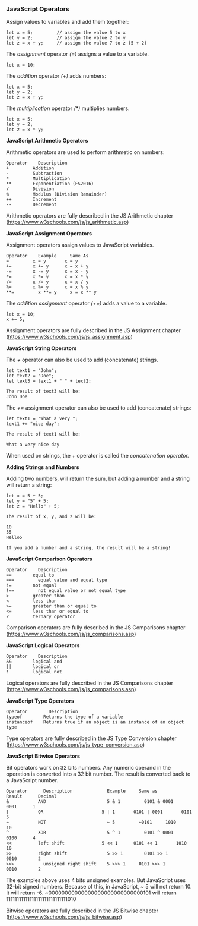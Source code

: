### JavaScript Operators

Assign values to variables and add them together:

    let x = 5;         // assign the value 5 to x
    let y = 2;         // assign the value 2 to y
    let z = x + y;     // assign the value 7 to z (5 + 2)

The _assignment_ operator _(=)_ assigns a value to a variable.

    let x = 10; 

The _addition_ operator _(+)_ adds numbers:

    let x = 5;
    let y = 2;
    let z = x + y;

The _multiplication_ operator _(*)_ multiplies numbers.

    let x = 5;
    let y = 2;
    let z = x * y;


__JavaScript Arithmetic Operators__

Arithmetic operators are used to perform arithmetic on numbers:

    Operator 	Description
    + 	      Addition
    - 	      Subtraction
    * 	      Multiplication
    ** 	      Exponentiation (ES2016)
    / 	      Division
    % 	      Modulus (Division Remainder)
    ++ 	      Increment
    -- 	      Decrement

Arithmetic operators are fully described in the JS Arithmetic chapter (https://www.w3schools.com/js/js_arithmetic.asp)


__JavaScript Assignment Operators__

Assignment operators assign values to JavaScript variables.

    Operator 	Example 	Same As
    = 	      x = y 	  x = y
    += 	      x += y 	  x = x + y
    -= 	      x -= y 	  x = x - y
    *= 	      x *= y 	  x = x * y
    /= 	      x /= y 	  x = x / y
    %= 	      x %= y 	  x = x % y
    **= 	    x **= y 	x = x ** y

The _addition assignment_ operator _(+=)_ adds a value to a variable.

    let x = 10;
    x += 5; 

Assignment operators are fully described in the JS Assignment chapter (https://www.w3schools.com/js/js_assignment.asp)


__JavaScript String Operators__

The _+_ operator can also be used to add (concatenate) strings.

    let text1 = "John";
    let text2 = "Doe";
    let text3 = text1 + " " + text2;

    The result of text3 will be:
    John Doe

The _+=_ assignment operator can also be used to add (concatenate) strings:

    let text1 = "What a very ";
    text1 += "nice day"; 

    The result of text1 will be:

    What a very nice day

When used on strings, the _+_ operator is called the _concatenation operator._


__Adding Strings and Numbers__

Adding two numbers, will return the sum, but adding a number and a string will return a string:

    let x = 5 + 5;
    let y = "5" + 5;
    let z = "Hello" + 5;

    The result of x, y, and z will be:

    10
    55
    Hello5 

`If you add a number and a string, the result will be a string!`


__JavaScript Comparison Operators__

    Operator 	Description
    == 	      equal to
    === 	    equal value and equal type
    != 	      not equal
    !== 	    not equal value or not equal type
    > 	      greater than
    < 	      less than
    >= 	      greater than or equal to
    <= 	      less than or equal to
    ? 	      ternary operator

Comparison operators are fully described in the JS Comparisons chapter (https://www.w3schools.com/js/js_comparisons.asp)


__JavaScript Logical Operators__

    Operator 	Description
    && 	      logical and
    || 	      logical or
    ! 	      logical not

Logical operators are fully described in the JS Comparisons chapter (https://www.w3schools.com/js/js_comparisons.asp)


__JavaScript Type Operators__

    Operator 	    Description
    typeof 	      Returns the type of a variable
    instanceof 	  Returns true if an object is an instance of an object type

Type operators are fully described in the JS Type Conversion chapter (https://www.w3schools.com/js/js_type_conversion.asp)


__JavaScript Bitwise Operators__

Bit operators work on 32 bits numbers.
Any numeric operand in the operation is converted into a 32 bit number. The result is converted back to a JavaScript number. 

    Operator 	  Description 	          Example 	  Same as 	      Result 	  Decimal
    & 	        AND 	                  5 & 1 	    0101 & 0001 	  0001 	    1
    | 	        OR 	                    5 | 1 	    0101 | 0001 	  0101 	    5
    ~ 	        NOT 	                  ~ 5 	      ~0101 	1010 	  10
    ^ 	        XOR 	                  5 ^ 1 	    0101 ^ 0001 	  0100 	    4
    << 	        left shift 	            5 << 1 	    0101 << 1 	    1010 	    10
    >> 	        right shift 	          5 >> 1 	    0101 >> 1 	    0010 	    2
    >>> 	      unsigned right shift 	  5 >>> 1 	  0101 >>> 1 	    0010 	    2


The examples above uses 4 bits unsigned examples. But JavaScript uses 32-bit signed numbers.
Because of this, in JavaScript, ~ 5 will not return 10. It will return -6.
~00000000000000000000000000000101 will return 11111111111111111111111111111010

Bitwise operators are fully described in the JS Bitwise chapter (https://www.w3schools.com/js/js_bitwise.asp)



